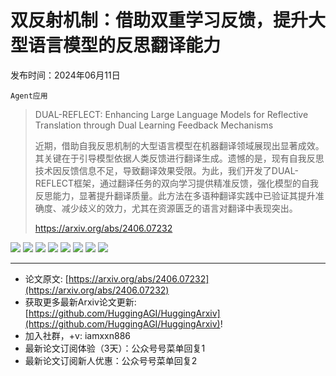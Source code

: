 # 双反射机制：借助双重学习反馈，提升大型语言模型的反思翻译能力
发布时间：2024年06月11日

`Agent应用`
> DUAL-REFLECT: Enhancing Large Language Models for Reflective Translation through Dual Learning Feedback Mechanisms
>
> 近期，借助自我反思机制的大型语言模型在机器翻译领域展现出显著成效。其关键在于引导模型依据人类反馈进行翻译生成。遗憾的是，现有自我反思技术因反馈信息不足，导致翻译效果受限。为此，我们开发了DUAL-REFLECT框架，通过翻译任务的双向学习提供精准反馈，强化模型的自我反思能力，显著提升翻译质量。此方法在多语种翻译实践中已验证其提升准确度、减少歧义的效力，尤其在资源匮乏的语言对翻译中表现突出。
>
> https://arxiv.org/abs/2406.07232

![](https://raw.githubusercontent.com/HuggingAGI/HuggingArxiv/main/paper_images/2406.07232/x1.png)
![](https://raw.githubusercontent.com/HuggingAGI/HuggingArxiv/main/paper_images/2406.07232/x2.png)
![](https://raw.githubusercontent.com/HuggingAGI/HuggingArxiv/main/paper_images/2406.07232/x3.png)
![](https://raw.githubusercontent.com/HuggingAGI/HuggingArxiv/main/paper_images/2406.07232/x4.png)
![](https://raw.githubusercontent.com/HuggingAGI/HuggingArxiv/main/paper_images/2406.07232/x5.png)
![](https://raw.githubusercontent.com/HuggingAGI/HuggingArxiv/main/paper_images/2406.07232/x6.png)
![](https://raw.githubusercontent.com/HuggingAGI/HuggingArxiv/main/paper_images/2406.07232/x7.png)
![](https://raw.githubusercontent.com/HuggingAGI/HuggingArxiv/main/paper_images/2406.07232/x8.png)

<hr />

- 论文原文: [https://arxiv.org/abs/2406.07232](https://arxiv.org/abs/2406.07232)
- 获取更多最新Arxiv论文更新: [https://github.com/HuggingAGI/HuggingArxiv](https://github.com/HuggingAGI/HuggingArxiv)!
- 加入社群，+v: iamxxn886
- 最新论文订阅体验（3天）：公众号号菜单回复1
- 最新论文订阅新人优惠：公众号号菜单回复2